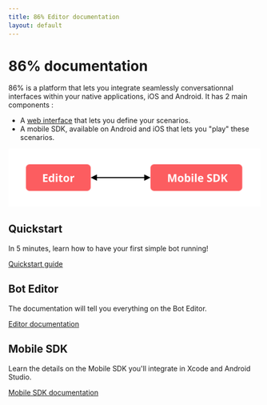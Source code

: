 ```yaml
---
title: 86% Editor documentation
layout: default
---
```


# 86% documentation

86% is a platform that lets you integrate seamlessly conversationnal interfaces within your native applications, iOS and Android.
It has 2 main components :
* A [web interface](https://editor.86percent.co) that lets you define your scenarios.
* A mobile SDK, available on Android and iOS that lets you "play" these scenarios.

![Global Architecture](/resources/global_architecture.svg)

## Quickstart
In 5 minutes, learn how to have your first simple bot running!

[Quickstart guide](quickStart.md)

## Bot Editor
The documentation will tell you everything on the Bot Editor.

[Editor documentation](editor.md)

## Mobile SDK
Learn the details on the Mobile SDK you'll integrate in Xcode and Android Studio.

[Mobile SDK documentation](sdk.md)
